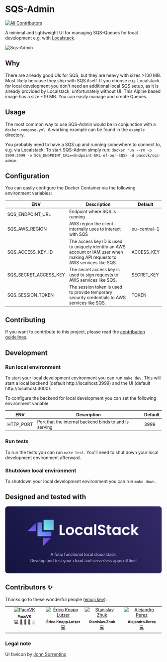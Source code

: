 # SQS-Admin
<!-- ALL-CONTRIBUTORS-BADGE:START - Do not remove or modify this section -->
[![All Contributors](https://img.shields.io/badge/all_contributors-4-orange.svg?style=flat-square)](#contributors-)
<!-- ALL-CONTRIBUTORS-BADGE:END -->

A minimal and lightweight UI for managing SQS-Queues for local development e.g. with [Localstack](https://localstack.cloud/).

![Sqs-Admin](screenshot.png)

## Why

There are already good UIs for SQS, but they are heavy with sizes >100 MB. Most likely because they ship with SQS itself.
If you choose e.g. Localstack for local development you don't need an additional local SQS setup, as it is already
provided by Localstack, unfortunately without UI.
This Alpine based image has a size ~19 MB. You can easily manage and create Queues.

## Usage

The most common way to use SQS-Admin would be in conjunction with a `docker-compose.yml`.
A working example can be found in the `example` directory.

You probably need to have a SQS up and running somewhere to connect to, e.g. via Localstack.
To start SQS-Admin simply run:
`docker run --rm -p 3999:3999 -e SQS_ENDPOINT_URL=<Endpoint-URL-of-our-SQS> -d pacovk/sqs-admin`

## Configuration

You can easily configure the Docker Container via the following environment variables:

| ENV                   | Description                                                                                                                  | Default               |
| --------------------- | ---------------------------------------------------------------------------------------------------------------------------- | --------------------- |
| SQS_ENDPOINT_URL      | Endpoint where SQS is running                                                                                                |                       |
| SQS_AWS_REGION        | AWS region the client internally uses to interact with SQS                                                                   | eu-central-1          |
| SQS_ACCESS_KEY_ID     | The access key ID is used to uniquely identify an AWS account or IAM user when making API requests to AWS services like SQS. | ACCESS_KEY            |
| SQS_SECRET_ACCESS_KEY | The secret access key is used to sign requests to AWS services like SQS.                                                     | SECRET_KEY            |
| SQS_SESSION_TOKEN     | The session token is used to provide temporary security credentials to AWS services like SQS.                                | TOKEN                 |

## Contributing

If you want to contribute to this project, please read the [contribution guidelines](./CONTRIBUTING.md).

## Development

### Run local environment

To start your local development environment you can run ``make dev``. This will start a local backend (default http://localhost:3999) and the UI (default http://localhost:3000).

To configure the backend for local development you can set the following environment variable:

| ENV       | Description                                            | Default |
| --------- | ------------------------------------------------------ | ------- |
| HTTP_PORT | Port that the internal backend binds to and is serving | 3999    |

### Run tests

To run the tests you can run ``make test``. You'll need to shut down your local development environment afterward.

### Shutdown local environment

To shutdown your local development environment you can run ``make down``.

## Designed and tested with

![Localstack](https://raw.githubusercontent.com/localstack/.github/main/assets/localstack-readme-banner.svg)


## Contributors ✨

Thanks go to these wonderful people ([emoji key](https://allcontributors.org/docs/en/emoji-key)):
<!-- ALL-CONTRIBUTORS-LIST:START - Do not remove or modify this section -->
<!-- prettier-ignore-start -->
<!-- markdownlint-disable -->
<table>
  <tbody>
    <tr>
      <td align="center" valign="top" width="14.28%"><a href="https://pascal.euhus.dev/"><img src="https://avatars.githubusercontent.com/u/27785614?v=4?s=100" width="100px;" alt="PacoVK"/><br /><sub><b>PacoVK</b></sub></a><br /><a href="https://github.com/PacoVK/sqs-admin/commits?author=PacoVK" title="Code">💻</a> <a href="https://github.com/PacoVK/sqs-admin/pulls?q=is%3Apr+reviewed-by%3APacoVK" title="Reviewed Pull Requests">👀</a> <a href="#projectManagement-PacoVK" title="Project Management">📆</a> <a href="#maintenance-PacoVK" title="Maintenance">🚧</a> <a href="#example-PacoVK" title="Examples">💡</a></td>
      <td align="center" valign="top" width="14.28%"><a href="http://erico.dev.br"><img src="https://avatars.githubusercontent.com/u/10657645?v=4?s=100" width="100px;" alt="Érico Knapp Lutzer"/><br /><sub><b>Érico Knapp Lutzer</b></sub></a><br /><a href="https://github.com/PacoVK/sqs-admin/commits?author=klutzer" title="Code">💻</a></td>
      <td align="center" valign="top" width="14.28%"><a href="https://github.com/stasadev"><img src="https://avatars.githubusercontent.com/u/24270994?v=4?s=100" width="100px;" alt="Stanislav Zhuk"/><br /><sub><b>Stanislav Zhuk</b></sub></a><br /><a href="https://github.com/PacoVK/sqs-admin/commits?author=stasadev" title="Code">💻</a></td>
      <td align="center" valign="top" width="14.28%"><a href="https://github.com/AlejandroPerez92"><img src="https://avatars.githubusercontent.com/u/112934187?v=4?s=100" width="100px;" alt="Alejandro Perez"/><br /><sub><b>Alejandro Perez</b></sub></a><br /><a href="https://github.com/PacoVK/sqs-admin/commits?author=AlejandroPerez92" title="Code">💻</a></td>
    </tr>
  </tbody>
</table>

<!-- markdownlint-restore -->
<!-- prettier-ignore-end -->

<!-- ALL-CONTRIBUTORS-LIST:END -->

### Legal note

UI favicon by [John Sorrentino](https://favicon.io/emoji-favicons/cowboy-hat-face)
